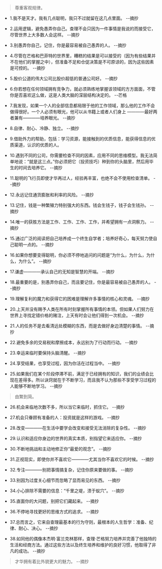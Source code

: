 > 尊重客观规律。

- 1.我不是天才。我有几点聪明，我只不过就留在这几点里面。 --摘抄

- 2.运用逻辑，避免愚弄你自己。查理不会只因为一件事情是我说的而接受它，尽管世界上大多数人会这样。 --摘抄

- 3.别愚弄你自己，记住，你是最容易被自己愚弄的人。 --摘抄

- 4.尽管在芒格和巴菲特的世界里，糟糕的结果是可以接受的（因为有些结果并不在他们的掌握之中），但准备不足和仓促决策是不可原谅的，因为这些因素是可控的。 --摘抄

- 5.股价公道的伟大公司比股价超低的普通公司好。 --摘抄

- 6.你若想在任何领域拥有竞争力，就必须熟练地掌握该领域的方方面面，不管你是否喜欢这么做，这是人类大脑的深层结构决定的。 --芒格

- 7.我发现，如果一个人的全部信息都局限于他的工作领域，那么他的工作不会做得很好。一个人必须有眼光，他可以从书籍上或者人们身上 ————最好两者兼有————培养眼光。 --摘抄

- 8.自律、耐心、冷静、独立。 --摘抄

- 9.借助外力的帮助，包括：学习资源，能接触到的优质信息，能获得信息的优质渠道，认识的优质的人。

- 10.遇到不同的公司，你需要检查不同的因素，应用不同的思维模型。我无法简单地说：“就是这三点。”你必须把它（投资技巧）种到你的头脑里，然后用毕生的时间去培养它。 --摘抄

- 11.聪明的飞行员即使才华再过人，经验再丰富，也绝不会不使用检查清单。 --摘抄

- 12.永远记住通货膨胀和利率的风险。 --摘抄

- 13.记住，钱是一种繁殖力特别强大的东西。钱会生钱子，钱子会生钱孙。 --摘抄

- 14.唯一的获胜方法是工作、工作、工作、工作，并希望拥有一点洞察力。 --摘抄

- 15.通过广泛的阅读把自己培养成一个终生自学者；培养好奇心，每天努力使自己聪明一点的。 --摘抄

- 16.如果你想要变得聪明，你必须不停地追问的问题是“为什么，为什么，为什么，为什么”。 --摘抄

- 17.谦虚————承认自己的无知是智慧的开端。 --摘抄

- 18.最重要的是，别愚弄你自己，而且要记住，你是最容易被自己愚弄的人。 --摘抄

- 19.理解复利的魔力和获得它的困难是理解许多事情的核心和灵魂。 --摘抄

- 20.上天并没有赐予人类在所有时刻掌握所有事情的本领。但如果人们努力在世界上寻找定错价格的赌注，上天有时会让他们得到一次机会。 --摘抄

- 21.人的任务不是去看清远处模糊的东西，而是去做好身边清楚的事情。 --摘抄

- 22.避免多余的交易税和摩擦成本，永远别为了行动而行动。 --摘抄

- 23.幸运来临时要保持头脑清醒。 --摘抄

- 24.享受结果，也享受过程，因为你活在过程当中。 --摘抄

- 25.如果我们在某个阶段停滞不前，满足于已经拥有的知识，我们的业绩会比现在差得多。所以诀窍就在于不断学习，而且我不认为那些不享受学习过程的人能够不断地学习。 --摘抄

>由繁到简。

- 26.机会来临地次数不多，所以当它来临时，抓住它。 --摘抄

- 27.机会只眷顾有准备的人：投资就是这样的游戏。 --摘抄

- 28.改变————在生活中要学会改变和接受无法消除的复杂性。 --摘抄

- 29.认识和适应你身边的世界的真实本质，别指望它来适应你。 --摘抄

- 30.不断地挑战和主动地修正你“最爱的观念”。 --摘抄

- 31.正视现实，即使你并不喜欢它————尤其当你不喜欢它的时候。 --摘抄

- 32.专注————别把事情搞复杂，记住你原来要做的事。 --摘抄

- 33.别因为过度关心细节而忽略了显而易见的东西。 --摘抄

- 34.小心排除不需要的信息：“千里之堤，溃于蚁穴”。 --摘抄

- 35.直面你的大问题，别把它们藏起来。 --摘抄

- 36.不停地寻找更好的思维方式的追求。 --摘抄

- 37.总而言之，它来自查理最基本的行为守则，最根本的人生哲学：准备、纪律、耐心、决心。 --摘抄

- 38.如同他的偶像本杰明·富兰克林那样，查理·芒格努力培养并完善了他独特的生活和经商方法。通过这些方法以及终生培养和维护的良好习惯，他取得了非凡的成功。 --摘抄

>才华拥有着比外貌更大的魅力。 --摘抄
